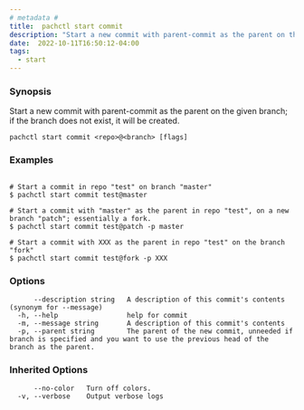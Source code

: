 ```yaml
---
# metadata # 
title:  pachctl start commit
description: "Start a new commit with parent-commit as the parent on the given branch; if the branch does not exist, it will be created."
date:  2022-10-11T16:50:12-04:00
tags:
  - start
---
```


### Synopsis

Start a new commit with parent-commit as the parent on the given branch; if the branch does not exist, it will be created.

```
pachctl start commit <repo>@<branch> [flags]
```

### Examples

```

# Start a commit in repo "test" on branch "master"
$ pachctl start commit test@master

# Start a commit with "master" as the parent in repo "test", on a new branch "patch"; essentially a fork.
$ pachctl start commit test@patch -p master

# Start a commit with XXX as the parent in repo "test" on the branch "fork"
$ pachctl start commit test@fork -p XXX
```

### Options

```
      --description string   A description of this commit's contents (synonym for --message)
  -h, --help                 help for commit
  -m, --message string       A description of this commit's contents
  -p, --parent string        The parent of the new commit, unneeded if branch is specified and you want to use the previous head of the branch as the parent.
```

### Inherited Options

```
      --no-color   Turn off colors.
  -v, --verbose    Output verbose logs
```

